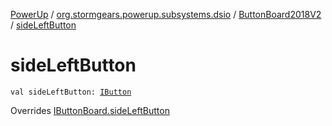 [PowerUp](../../index.md) / [org.stormgears.powerup.subsystems.dsio](../index.md) / [ButtonBoard2018V2](index.md) / [sideLeftButton](./side-left-button.md)

# sideLeftButton

`val sideLeftButton: `[`IButton`](../../org.stormgears.utils.dsio/-i-button/index.md)

Overrides [IButtonBoard.sideLeftButton](../-i-button-board/side-left-button.md)

